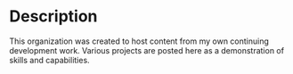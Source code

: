 # Description
This organization was created to host content from my own continuing development work. Various projects are posted here as a demonstration of skills and capabilities.
